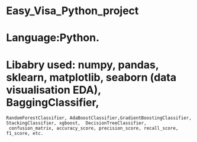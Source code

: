 # Easy_Visa_Python_project
# Language:Python.
# Libabry used: numpy, pandas, sklearn, matplotlib, seaborn (data visualisation EDA), BaggingClassifier,
    RandomForestClassifier, AdaBoostClassifier,GradientBoostingClassifier, StackingClassifier, xgboost,  DecisionTreeClassifier,
     confusion_matrix, accuracy_score, precision_score, recall_score, f1_score, etc. 
# 
